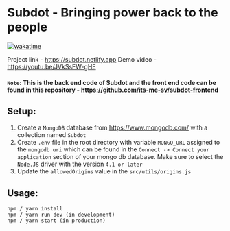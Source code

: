 # Subdot - Bringing power back to the people

[![wakatime](https://wakatime.com/badge/user/77078a50-96cc-4da2-b32c-08e468259a40/project/59a3cf80-d249-41dd-bcc6-f988e1517d3f.svg)](https://wakatime.com/badge/user/77078a50-96cc-4da2-b32c-08e468259a40/project/59a3cf80-d249-41dd-bcc6-f988e1517d3f)

Project link - https://subdot.netlify.app
Demo video - https://youtu.be/JVkSsFW-gHE

#### `Note`: This is the back end code of Subdot and the front end code can be found in this repository - https://github.com/its-me-sv/subdot-frontend

## Setup:
1. Create a `MongoDB` database from https://www.mongodb.com/ with a collection named `Subdot`
2. Create `.env` file in the root directory with variable `MONGO_URL` assigned to the `mongodb uri` which can be found in the `Connect -> Connect your application` section of your mongo db database. Make sure to select the `Node.JS` driver with the version `4.1 or later`
3. Update the `allowedOrigins` value in the `src/utils/origins.js`

## Usage:
```
npm / yarn install
npm / yarn run dev (in development)
npm / yarn start (in production)
```